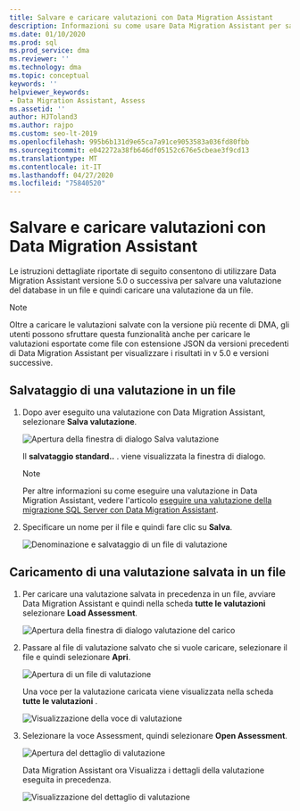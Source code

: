 ```yaml
---
title: Salvare e caricare valutazioni con Data Migration Assistant
description: Informazioni su come usare Data Migration Assistant per salvare e caricare valutazioni.
ms.date: 01/10/2020
ms.prod: sql
ms.prod_service: dma
ms.reviewer: ''
ms.technology: dma
ms.topic: conceptual
keywords: ''
helpviewer_keywords:
- Data Migration Assistant, Assess
ms.assetid: ''
author: HJToland3
ms.author: rajpo
ms.custom: seo-lt-2019
ms.openlocfilehash: 995b6b131d9e65ca7a91ce9053583a036fd80fbb
ms.sourcegitcommit: e042272a38fb646df05152c676e5cbeae3f9cd13
ms.translationtype: MT
ms.contentlocale: it-IT
ms.lasthandoff: 04/27/2020
ms.locfileid: "75840520"
---
```

# <a name="save-and-load-assessments-with-data-migration-assistant"></a>Salvare e caricare valutazioni con Data Migration Assistant

Le istruzioni dettagliate riportate di seguito consentono di utilizzare Data Migration Assistant versione 5.0 o successiva per salvare una valutazione del database in un file e quindi caricare una valutazione da un file.

> [!NOTE]
> Oltre a caricare le valutazioni salvate con la versione più recente di DMA, gli utenti possono sfruttare questa funzionalità anche per caricare le valutazioni esportate come file con estensione JSON da versioni precedenti di Data Migration Assistant per visualizzare i risultati in v 5.0 e versioni successive.

## <a name="saving-an-assessment-to-a-file"></a>Salvataggio di una valutazione in un file

1. Dopo aver eseguito una valutazione con Data Migration Assistant, selezionare **Salva valutazione**.

   ![Apertura della finestra di dialogo Salva valutazione](../dma/media/dma-save-load-assessments/dma-open-save-dialog.png)

   Il **salvataggio standard..** . viene visualizzata la finestra di dialogo.

   > [!NOTE]
   > Per altre informazioni su come eseguire una valutazione in Data Migration Assistant, vedere l'articolo [eseguire una valutazione della migrazione SQL Server con Data Migration Assistant](../dma/dma-assesssqlonprem.md).

2. Specificare un nome per il file e quindi fare clic su **Salva**.

   ![Denominazione e salvataggio di un file di valutazione](../dma/media/dma-save-load-assessments/dma-name-save-assessment.png)

## <a name="loading-an-assessment-saved-to-a-file"></a>Caricamento di una valutazione salvata in un file

1. Per caricare una valutazione salvata in precedenza in un file, avviare Data Migration Assistant e quindi nella scheda **tutte le valutazioni** selezionare **Load Assessment**.

   ![Apertura della finestra di dialogo valutazione del carico](../dma/media/dma-save-load-assessments/dma-open-load-dialog.png)

2. Passare al file di valutazione salvato che si vuole caricare, selezionare il file e quindi selezionare **Apri**.

   ![Apertura di un file di valutazione](../dma/media/dma-save-load-assessments/dma-open-assessment.png)

   Una voce per la valutazione caricata viene visualizzata nella scheda **tutte le valutazioni** .

   ![Visualizzazione della voce di valutazione](../dma/media/dma-save-load-assessments/dma-display-assessment-entry.png)

3. Selezionare la voce Assessment, quindi selezionare **Open Assessment**.

   ![Apertura del dettaglio di valutazione](../dma/media/dma-save-load-assessments/dma-open-assessment-detail.png)

   Data Migration Assistant ora Visualizza i dettagli della valutazione eseguita in precedenza.

   ![Visualizzazione del dettaglio di valutazione](../dma/media/dma-save-load-assessments/dma-display-assessment-detail.png)
